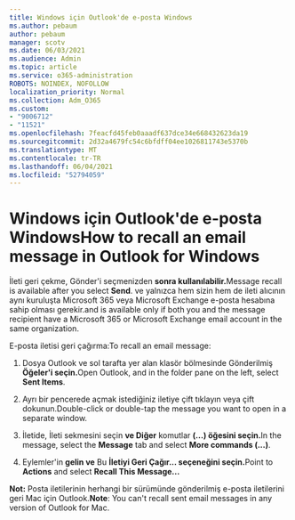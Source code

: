 ```yaml
---
title: Windows için Outlook'de e-posta Windows
ms.author: pebaum
author: pebaum
manager: scotv
ms.date: 06/03/2021
ms.audience: Admin
ms.topic: article
ms.service: o365-administration
ROBOTS: NOINDEX, NOFOLLOW
localization_priority: Normal
ms.collection: Adm_O365
ms.custom:
- "9006712"
- "11521"
ms.openlocfilehash: 7feacfd45feb0aaadf637dce34e668432623da19
ms.sourcegitcommit: 2d32a4679fc54c6bfdff04ee1026811743e5370b
ms.translationtype: MT
ms.contentlocale: tr-TR
ms.lasthandoff: 06/04/2021
ms.locfileid: "52794059"
---
```

# <a name="how-to-recall-an-email-message-in-outlook-for-windows"></a><span data-ttu-id="27731-102">Windows için Outlook'de e-posta Windows</span><span class="sxs-lookup"><span data-stu-id="27731-102">How to recall an email message in Outlook for Windows</span></span>

<span data-ttu-id="27731-103">İleti geri çekme, Gönder'i seçmenizden **sonra kullanılabilir.**</span><span class="sxs-lookup"><span data-stu-id="27731-103">Message recall is available after you select **Send**.</span></span> <span data-ttu-id="27731-104">ve yalnızca hem sizin hem de ileti alıcının aynı kuruluşta Microsoft 365 veya Microsoft Exchange e-posta hesabına sahip olması gerekir.</span><span class="sxs-lookup"><span data-stu-id="27731-104">and is available only if both you and the message recipient have a Microsoft 365 or Microsoft Exchange email account in the same organization.</span></span> 

<span data-ttu-id="27731-105">E-posta iletisi geri çağırma:</span><span class="sxs-lookup"><span data-stu-id="27731-105">To recall an email message:</span></span>

1. <span data-ttu-id="27731-106">Dosya Outlook ve sol tarafta yer alan klasör bölmesinde Gönderilmiş **Öğeler'i seçin.**</span><span class="sxs-lookup"><span data-stu-id="27731-106">Open Outlook, and in the folder pane on the left, select **Sent Items**.</span></span>

1. <span data-ttu-id="27731-107">Ayrı bir pencerede açmak istediğiniz iletiye çift tıklayın veya çift dokunun.</span><span class="sxs-lookup"><span data-stu-id="27731-107">Double-click or double-tap the message you want to open in a separate window.</span></span>

1. <span data-ttu-id="27731-108">İletide, İleti sekmesini seçin **ve Diğer** komutlar **(...) öğesini seçin.**</span><span class="sxs-lookup"><span data-stu-id="27731-108">In the message, select the **Message** tab and select **More commands (...)**.</span></span>

1. <span data-ttu-id="27731-109">Eylemler'in **gelin ve** Bu **İletiyi Geri Çağır... seçeneğini seçin.**</span><span class="sxs-lookup"><span data-stu-id="27731-109">Point to **Actions** and select **Recall This Message...**</span></span>

<span data-ttu-id="27731-110">**Not:** Posta iletilerinin herhangi bir sürümünde gönderilmiş e-posta iletilerini geri Mac için Outlook.</span><span class="sxs-lookup"><span data-stu-id="27731-110">**Note**: You can't recall sent email messages in any version of Outlook for Mac.</span></span>